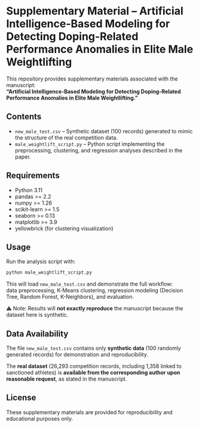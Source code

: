 # Supplementary Material – Artificial Intelligence-Based Modeling for Detecting Doping-Related Performance Anomalies in Elite Male Weightlifting

This repository provides supplementary materials associated with the manuscript:  
**“Artificial Intelligence-Based Modeling for Detecting Doping-Related Performance Anomalies in Elite Male Weightlifting.”**

## Contents
- `new_male_test.csv` – Synthetic dataset (100 records) generated to mimic the structure of the real competition data.  
- `male_weightlift_script.py` – Python script implementing the preprocessing, clustering, and regression analyses described in the paper.

## Requirements
- Python 3.11
- pandas >= 2.2
- numpy >= 1.26
- scikit-learn >= 1.5
- seaborn >= 0.13
- matplotlib >= 3.9
- yellowbrick (for clustering visualization)

## Usage
Run the analysis script with:
```bash
python male_weightlift_script.py
```
This will load `new_male_test.csv` and demonstrate the full workflow:  
data preprocessing, K-Means clustering, regression modeling (Decision Tree, Random Forest, K-Neighbors), and evaluation.

⚠️ Note: Results will **not exactly reproduce** the manuscript because the dataset here is synthetic.

## Data Availability
The file `new_male_test.csv` contains only **synthetic data** (100 randomly generated records) for demonstration and reproducibility.  

The **real dataset** (26,293 competition records, including 1,358 linked to sanctioned athletes) is **available from the corresponding author upon reasonable request**, as stated in the manuscript.

## License
These supplementary materials are provided for reproducibility and educational purposes only.

